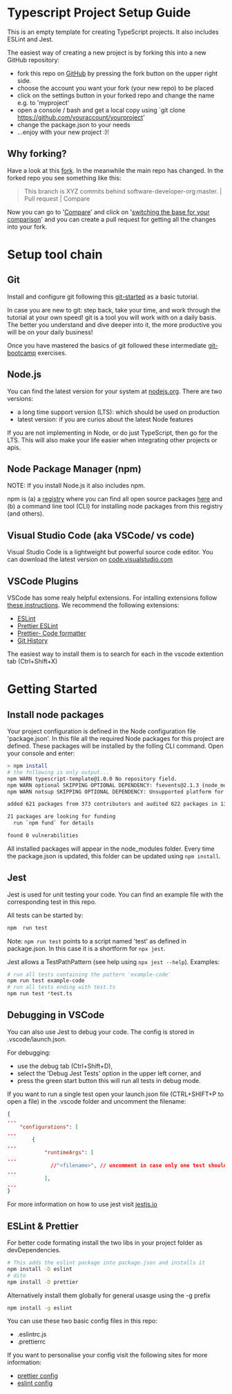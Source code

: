 # Typescript Project Setup Guide

This is an empty template for creating TypeScript projects. It also includes ESLint and Jest.

The easiest way of creating a new project is by forking this into a new GitHub repository:

- fork this repo on [GitHub](https://github.com/software-developer-org/typescript-template)
  by pressing the fork button on the upper right side.
- choose the account you want your fork (your new repo) to be placed
- click on the settings button in your forked repo and change the name e.g. to 'myproject'
- open a console / bash and get a local copy using `git clone https://github.com/youraccount/yourproject'
- change the package.json to your needs
- ...enjoy with your new project :)!

## Why forking?

Have a look at this [fork](https://github.com/taitruong/typescript-test). In the meanwhile the main repo has changed. In the forked repo you see something like this:

> This branch is XYZ commits behind software-developer-org:master. | Pull request | Compare

Now you can go to '[Compare](https://github.com/software-developer-org/typescript-template/compare/master...taitruong:master)' and click on '[switching the base for your comparison](https://github.com/taitruong/typescript-test/compare/master...software-developer-org:master)' and you can create a pull request for getting all the changes into your fork.

# Setup tool chain

## Git

Install and configure git following this [git-started](https://github.com/software-developer-org/git-started) as a basic tutorial.

In case you are new to git: step back, take your time, and work through the tutorial at your own speed! git is a tool you will work with on a daily basis. The better you understand and dive deeper into it, the more productive you will be on your daily business!

Once you have mastered the basics of git followed these intermediate [git-bootcamp](https://github.com/software-developer-org/bootcamp) exercises.

## Node.js

You can find the latest version for your system at [nodejs.org](https://nodejs.org/en/). There are two versions:

- a long time support version (LTS): which should be used on production
- latest version: if you are curios about the latest Node features

If you are not implementing in Node, or do just TypeScript, then go for the LTS. This will also make your life easier when integrating other projects or apis.

## Node Package Manager (npm)

NOTE: If you install Node.js it also includes npm.

npm is (a) a [registry](https://docs.npmjs.com/about-npm/) where you can find all open source packages [here](npmjs.com) and (b) a command line tool (CLI) for installing node packages from this registry (and others).

## Visual Studio Code (aka VSCode/ vs code)

Visual Studio Code is a lightweight but powerful source code editor. You can download the latest version on [code.visualstudio.com](https://code.visualstudio.com/)

## VSCode Plugins

VSCode has some realy helpful extensions. For intalling extensions follow [these instructions](https://code.visualstudio.com/docs/editor/extension-gallery).
We recommend the following extensions:

- [ESLint](https://marketplace.visualstudio.com/items?itemName=dbaeumer.vscode-eslint)
- [Prettier ESLint](https://marketplace.visualstudio.com/items?itemName=rvest.vs-code-prettier-eslint)
- [Prettier- Code formatter](https://marketplace.visualstudio.com/items?itemName=esbenp.prettier-vscode)
- [Git History](https://marketplace.visualstudio.com/items?itemName=donjayamanne.githistory)

The easiest way to install them is to search for each in the vscode extention tab (Ctrl+Shift+X)

# Getting Started

## Install node packages

Your project configuration is defined in the Node configuration file 'package.json'. In this file all the required Node packages for this project are defined.
These packages will be installed by the folling CLI command. Open your console and enter:

```bash
> npm install
# the following is only output...
npm WARN typescript-template@1.0.0 No repository field.
npm WARN optional SKIPPING OPTIONAL DEPENDENCY: fsevents@2.1.3 (node_modules\fsevents):
npm WARN notsup SKIPPING OPTIONAL DEPENDENCY: Unsupported platform for fsevents@2.1.3: wanted {"os":"darwin","arch":"any"} (current: {"os":"win32","arch":"x64"})

added 621 packages from 373 contributors and audited 622 packages in 13.291s

21 packages are looking for funding
  run `npm fund` for details

found 0 vulnerabilities
```

All installed packages will appear in the node_modules folder. Every time the package.json is updated, this folder can be updated using `npm install`.

## Jest

Jest is used for unit testing your code. You can find an example file with the corresponding test in this repo.

All tests can be started by:

```bash
npm  run test
```

Note: `npm run test` points to a script named 'test' as defined in package.json. In this case it is a shortform for `npx jest`.

Jest allows a TestPathPattern (see help using `npx jest --help`). Examples:

```bash
# run all tests containing the pattern 'example-code'
npm run test example-code
# run all tests ending with test.ts
npm run test *test.ts
```

## Debugging in VSCode

You can also use Jest to debug your code. The config is stored in .vscode/launch.json.

For debugging:

- use the debug tab (Ctrl+Shift+D),
- select the 'Debug Jest Tests' option in the upper left corner, and
- press the green start button this will run all tests in debug mode.

If you want to run a single test open your launch.json file (CTRL+SHIFT+P to open a file) in the .vscode folder and uncomment the filename:

```json
{
...
    "configurations": [
...
        {
...
            "runtimeArgs": [
...
              //"<filename>", // uncomment in case only one test should be started
...
            ],
...
}
```

For more information on how to use jest visit [jestjs.io](https://jestjs.io/docs/en/getting-started)

## ESLint & Prettier

For better code formating install the two libs in your project folder as devDependencies.

```bash
# This adds the eslint package into package.json and installs it
npm install -D eslint
# dito
npm install -D prettier
```

Alternatively install them globally for general usasge using the -g prefix

```bash
npm install -g eslint
```

You can use these two basic config files in this repo:

- .eslintrc.js
- .prettierrc

If you want to personalise your config visit the following sites for more information:

- [prettier config](https://prettier.io/docs/en/options.html)
- [eslint config](https://eslint.org/docs/user-guide/configuring)

